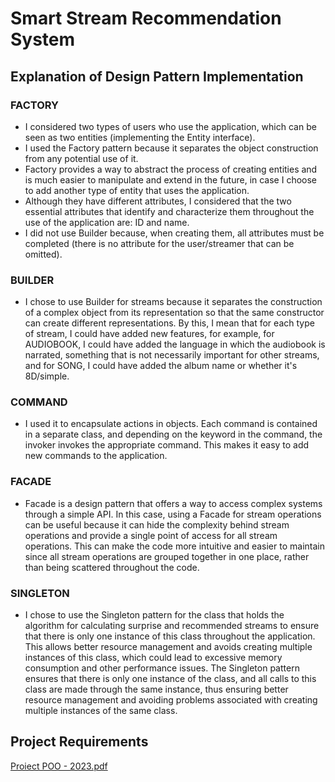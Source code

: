 # Smart Stream Recommendation System

## Explanation of Design Pattern Implementation

### FACTORY

<ul>
  <li>I considered two types of users who use the application, which can be seen as two entities (implementing the Entity interface).</li>
  <li>I used the Factory pattern because it separates the object construction from any potential use of it.</li>
  <li>Factory provides a way to abstract the process of creating entities and is much easier to manipulate and extend in the future, in case I choose to add another type of entity that uses the application.</li>
  <li>Although they have different attributes, I considered that the two essential attributes that identify and characterize them throughout the use of the application are: ID and name.</li>
  <li>I did not use Builder because, when creating them, all attributes must be completed (there is no attribute for the user/streamer that can be omitted).</li>
</ul>

### BUILDER

<ul>
  <li>I chose to use Builder for streams because it separates the construction of a complex object from its representation so that the same constructor can create different representations. By this, I mean that for each type of stream, I could have added new features, for example, for AUDIOBOOK, I could have added the language in which the audiobook is narrated, something that is not necessarily important for other streams, and for SONG, I could have added the album name or whether it's 8D/simple.</li>
</ul>

### COMMAND

<ul>
  <li>I used it to encapsulate actions in objects. Each command is contained in a separate class, and depending on the keyword in the command, the invoker invokes the appropriate command. This makes it easy to add new commands to the application.</li>
</ul>

### FACADE

<ul>
  <li>Facade is a design pattern that offers a way to access complex systems through a simple API. In this case, using a Facade for stream operations can be useful because it can hide the complexity behind stream operations and provide a single point of access for all stream operations. This can make the code more intuitive and easier to maintain since all stream operations are grouped together in one place, rather than being scattered throughout the code.</li>
</ul>

### SINGLETON

<ul>
  <li>I chose to use the Singleton pattern for the class that holds the algorithm for calculating surprise and recommended streams to ensure that there is only one instance of this class throughout the application. This allows better resource management and avoids creating multiple instances of this class, which could lead to excessive memory consumption and other performance issues. The Singleton pattern ensures that there is only one instance of the class, and all calls to this class are made through the same instance, thus ensuring better resource management and avoiding problems associated with creating multiple instances of the same class.</li>
</ul>

## Project Requirements
[Proiect POO - 2023.pdf](https://github.com/AndreeaG22/Smart-Stream-Recommendation-System/files/10948098/Proiect.POO.-.2023.1.pdf)
